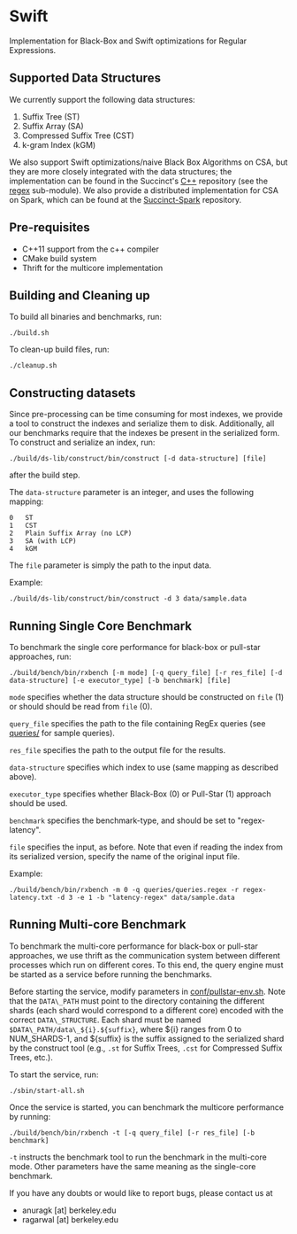 # Swift

Implementation for Black-Box and Swift optimizations for Regular Expressions.

## Supported Data Structures

We currently support the following data structures:

1. Suffix Tree (ST)
2. Suffix Array (SA)
3. Compressed Suffix Tree (CST)
4. k-gram Index (kGM)

We also support Swift optimizations/naive Black Box Algorithms on CSA, but they are more closely
integrated with the data structures; the implementation can be found in the 
Succinct's [C++](https://github.com/amplab/succinct-cpp) repository (see the 
[regex](https://github.com/amplab/succinct-cpp/tree/master/core/include/regex)
sub-module). We also provide a distributed implementation for CSA on Spark, which
can be found at the [Succinct-Spark](https://github.com/amplab/succinct) repository.

## Pre-requisites

* C++11 support from the c++ compiler
* CMake build system
* Thrift for the multicore implementation

## Building and Cleaning up

To build all binaries and benchmarks, run:

```
./build.sh
```

To clean-up build files, run:

```
./cleanup.sh
```

## Constructing datasets

Since pre-processing can be time consuming for most indexes, we provide a tool
to construct the indexes and serialize them to disk. Additionally, all our 
benchmarks require that the indexes be present in the serialized form. To 
construct and serialize an index, run:

```
./build/ds-lib/construct/bin/construct [-d data-structure] [file]
```

after the build step.

The `data-structure` parameter is an integer, and uses the following mapping:

```
0   ST
1   CST
2   Plain Suffix Array (no LCP)
3   SA (with LCP)
4   kGM
```

The `file` parameter is simply the path to the input data.

Example:
```
./build/ds-lib/construct/bin/construct -d 3 data/sample.data
```

## Running Single Core Benchmark

To benchmark the single core performance for black-box or pull-star approaches, 
run:

```
./build/bench/bin/rxbench [-m mode] [-q query_file] [-r res_file] [-d data-structure] [-e executor_type] [-b benchmark] [file]
```

`mode` specifies whether the data structure should be constructed on `file` (1) 
or should should be read from `file` (0).

`query_file` specifies the path to the file containing RegEx queries (see 
[queries/](queries/) for sample queries).

`res_file` specifies the path to the output file for the results.

`data-structure` specifies which index to use (same mapping as described above).

`executor_type` specifies whether Black-Box (0) or Pull-Star (1) approach 
should be used.

`benchmark` specifies the benchmark-type, and should be set to "regex-latency".

`file` specifies the input, as before. Note that even if reading the index from
its serialized version, specify the name of the original input file.

Example:
```
./build/bench/bin/rxbench -m 0 -q queries/queries.regex -r regex-latency.txt -d 3 -e 1 -b "latency-regex" data/sample.data
```

## Running Multi-core Benchmark

To benchmark the multi-core performance for black-box or pull-star approaches,
we use thrift as the communication system between different processes which run
on different cores. To this end, the query engine must be started as a service
before running the benchmarks.

Before starting the service, modify parameters in [conf/pullstar-env.sh](conf/pullstar-env.sh).
Note that the `DATA\_PATH` must point to the directory containing the different
shards (each shard would correspond to a different core) encoded with the 
correct `DATA\_STRUCTURE`. Each shard must be named 
`$DATA\_PATH/data\_${i}.${suffix}`, where ${i} ranges from 0 to NUM\_SHARDS-1,
and ${suffix} is the suffix assigned to the serialized shard by the construct 
tool (e.g., `.st` for Suffix Trees, `.cst` for Compressed Suffix Trees, etc.).

To start the service, run:

```
./sbin/start-all.sh
```

Once the service is started, you can benchmark the multicore performance by 
running:

```
./build/bench/bin/rxbench -t [-q query_file] [-r res_file] [-b benchmark]
```

`-t` instructs the benchmark tool to run the benchmark in the multi-core mode.
Other parameters have the same meaning as the single-core benchmark.

If you have any doubts or would like to report bugs, please contact us at 
* anuragk [at] berkeley.edu
* ragarwal [at] berkeley.edu
